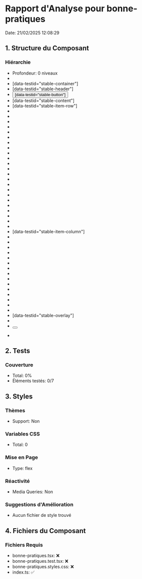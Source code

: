 # Rapport d'Analyse pour bonne-pratiques

Date: 21/02/2025 12:08:29

## 1. Structure du Composant

### Hiérarchie

- Profondeur: 0 niveaux
- <StableLayoutProps>
- <div> [data-testid="stable-container"]
- <div> [data-testid="stable-header"]
- <button> [data-testid="stable-button"]
- <div> [data-testid="stable-content"]
- <div> [data-testid="stable-item-row"]
- <div>
- <div>
- <div>
- <div>
- <div>
- <div>
- <div>
- <div>
- <div>
- <div>
- <div>
- <div>
- <div>
- <div>
- <div>
- <div>
- <div>
- <div>
- <div>
- <div>
- <div>
- <div>
- <div>
- <div> [data-testid="stable-item-column"]
- <div>
- <div>
- <div>
- <div>
- <div>
- <div>
- <div>
- <div>
- <div>
- <div>
- <div>
- <div>
- <div>
- <div>
- <div>
- <div> [data-testid="stable-overlay"]
- <div>
- <button>
- <p>

## 2. Tests

### Couverture

- Total: 0%
- Éléments testés: 0/7

## 3. Styles

### Thèmes

- Support: Non

### Variables CSS

- Total: 0

### Mise en Page

- Type: flex

### Réactivité

- Media Queries: Non

### Suggestions d'Amélioration

- Aucun fichier de style trouvé

## 4. Fichiers du Composant

### Fichiers Requis

- bonne-pratiques.tsx: ❌
- bonne-pratiques.test.tsx: ❌
- bonne-pratiques.styles.css: ❌
- index.ts: ✅
